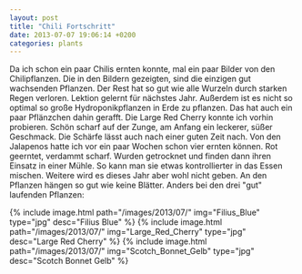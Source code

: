 ```yaml
---
layout: post
title: "Chili Fortschritt"
date: 2013-07-07 19:06:14 +0200
categories: plants
---
```

Da ich schon ein paar Chilis ernten konnte, mal ein paar Bilder von den Chilipflanzen. Die in den Bildern gezeigten, sind die einzigen gut wachsenden Pflanzen. Der Rest hat so gut wie alle Wurzeln durch starken Regen verloren. Lektion gelernt für nächstes Jahr. Außerdem ist es nicht so optimal so große Hydroponikpflanzen in Erde zu pflanzen. Das hat auch ein paar Pflänzchen dahin gerafft. Die Large Red Cherry konnte ich vorhin probieren. Schön scharf auf der Zunge, am Anfang ein leckerer, süßer Geschmack. Die Schärfe lässt auch nach einer guten Zeit nach. Von den Jalapenos hatte ich vor ein paar Wochen schon vier ernten können. Rot geerntet, verdammt scharf. Wurden getrocknet und finden dann ihren Einsatz in einer Mühle. So kann man sie etwas kontrollierter in das Essen mischen. Weitere wird es dieses Jahr aber wohl nicht geben. An den Pflanzen hängen so gut wie keine Blätter. Anders bei den drei "gut" laufenden Pflanzen:

{% include image.html path="/images/2013/07/" img="Filius_Blue" type="jpg" desc="Filius Blue" %}
{% include image.html path="/images/2013/07/" img="Large_Red_Cherry" type="jpg" desc="Large Red Cherry" %}
{% include image.html path="/images/2013/07/" img="Scotch_Bonnet_Gelb" type="jpg" desc="Scotch Bonnet Gelb" %}
